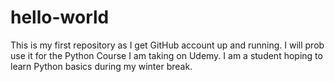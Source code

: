 # hello-world
This is my first repository as I get GitHub account up and running. I will prob use it for the Python Course I am taking on Udemy.
I am a student hoping to learn Python basics during my winter break.
